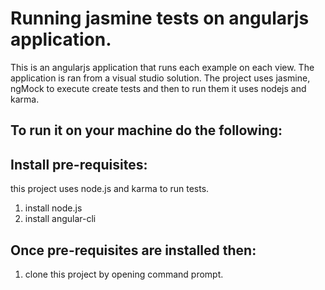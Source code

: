 # Running jasmine tests on angularjs application.
This is an angularjs application that runs each example on each view.  The application is ran from a visual studio solution.  The project uses jasmine, ngMock to execute create tests and then to run them it uses nodejs and karma. 

## To run it on your machine do the following:

## Install pre-requisites:
this project uses node.js and karma to run tests.
1. install node.js
2. install angular-cli

## Once pre-requisites are installed then:

1. clone this project by opening command prompt.
 
